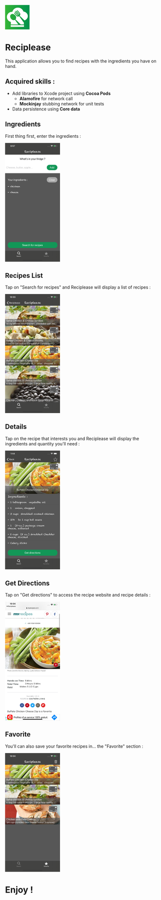 <img src="AppImages/AppIcon.png" width="80">

# Reciplease
This application allows you to find recipes with the ingredients you have on hand. 

## Acquired skills :  
* Add libraries to Xcode project using **Cocoa Pods**
  * __Alamofire__ for network call
  * __Mockinjay__ stubbing network for unit tests
* Data persistence using **Core data**  

## Ingredients 
First thing first, enter the ingredients :  
    
 <img src="AppImages/Ingredients.png" width="180">

## Recipes List
Tap on "Search for recipes" and Reciplease will display a list of recipes :       
 
 <img src="AppImages/RecipesList.png" width="180">   

## Details 
Tap on the recipe that interests you and Reciplease will display the ingredients and quantity you'll need :  
 
  <img src="AppImages/Details1.png" width="180">   

## Get Directions 
Tap on "Get directions" to access the recipe website and recipe details :    
  
  <img src="AppImages/WebSite.png" width="180">   

## Favorite
You'll can also save your favorite recipes in... the "Favorite" section :    

  <img src="AppImages/Favorites.png" width="180">
  
 # Enjoy !

  
 

